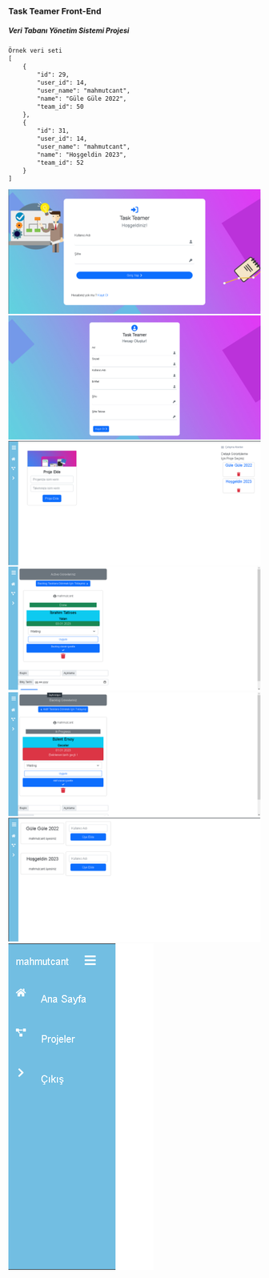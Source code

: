 ### Task Teamer Front-End

##### Veri Tabanı Yönetim Sistemi Projesi
```
Örnek veri seti
[
    {
        "id": 29,
        "user_id": 14,
        "user_name": "mahmutcant",
        "name": "Güle Güle 2022",
        "team_id": 50
    },
    {
        "id": 31,
        "user_id": 14,
        "user_name": "mahmutcant",
        "name": "Hoşgeldin 2023",
        "team_id": 52
    }
]
```
![Login](loginPage.png)
![Register](registerPage.png)
![MainPage](mainPage.png)
![activeTask](activeTask.png)
![backlogTask](backlogTask.png)
![addUser](addUser.png)
![sidebar](LoggedPage.png)